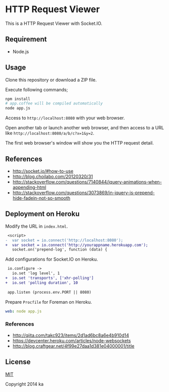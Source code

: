 # HTTP Request Viewer

This is a HTTP Request Viewer with Socket.IO.

## Requirement

* Node.js

## Usage

Clone this repository or download a ZIP file.

Execute following commands;

```sh
npm install
# app.coffee will be compiled automatically
node app.js
```

Access to `http://localhost:8080` with your web browser.

Open another tab or launch another web browser,
and then access to a URL like `http://localhost:8080/a/b/c?x=1&y=2`.

The first web browser's window will show you the HTTP request detail.

## References

* http://socket.io/#how-to-use
* http://blog.choilabo.com/20120320/31
* http://stackoverflow.com/questions/7140844/jquery-animations-when-appending-html
* http://stackoverflow.com/questions/3073869/in-jquery-is-prepend-hide-fadein-not-so-smooth

## Deployment on Heroku

Modify the URL in `index.html`.

```diff
 <script>
-  var socket = io.connect('http://localhost:8080');
+  var socket = io.connect('http://yourappname.herokuapp.com');
   socket.on('prepend-log', function (data) {
```

Add configurations for Socket.IO on Heroku.

```diff
 io.configure ->
   io.set 'log level', 1
+  io.set 'transports', ['xhr-polling']
+  io.set 'polling duration', 10
 
 app.listen (process.env.PORT || 8080)
```

Prepare `Procfile` for Foreman on Heroku.

```yaml
web: node app.js
```

### References

* http://qiita.com/takc923/items/2d1ad6bc8a6e4b910d14
* https://devcenter.heroku.com/articles/node-websockets
* http://blog.craftgear.net/4f99e27daa1d381e04000001/title

## License

[MIT](http://opensource.org/licenses/MIT)

Copyright 2014 ka

